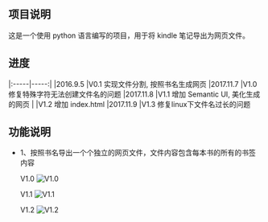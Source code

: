 ## 项目说明

这是一个使用 python 语言编写的项目，用于将 kindle 笔记导出为网页文件。

## 进度

|:-----|-----:|
|2016.9.5		|V0.1 实现文件分割, 按照书名生成网页
|2017.11.7		|V1.0 修复特殊字符无法创建文件名的问题
|2017.11.8		|V1.1 增加 Semantic UI, 美化生成的网页
|				|V1.2 增加 index.html
|2017.11.9		|V1.3 修复linux下文件名过长的问题


## 功能说明

- 1、按照书名导出一个个独立的网页文件，文件内容包含每本书的所有的书签内容

    V1.0
    ![V1.0](https://github.com/cyang812/kindleNote/raw/master/V1.0.png)

    V1.1
    ![V1.1](https://github.com/cyang812/kindleNote/raw/master/V1.1.png)

    V1.2
    ![V1.2](https://github.com/cyang812/kindleNote/raw/master/V1.2.png)
